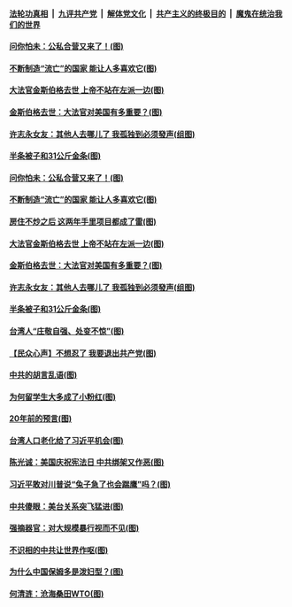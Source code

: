 

####  [法轮功真相](../../../../basic/blob/master/README.md?t=09211802) &nbsp;|&nbsp; [九评共产党](../../../../9ping.md/blob/master/README.md?t=09211802) &nbsp;|&nbsp; [解体党文化](../../../../jtdwh.md/blob/master/README.md?t=09211802)  &nbsp;|&nbsp; [共产主义的终极目的](../../../../gczydzjmd.md/blob/master/README.md?t=09211802) &nbsp;|&nbsp; [魔鬼在统治我们的世界](../../../../mgztzwmdsj.md/blob/master/README.md?t=09211802) 

#### [问你怕未：公私合营又来了！(图)](../pages/p4/946745.md?t=09211802) 

#### [不断制造“流亡”的国家 能让人多喜欢它(图)](../pages/p4/946748.md?t=09211802) 

#### [大法官金斯伯格去世 上帝不站在左派一边(图)](../pages/p4/946743.md?t=09211802) 

#### [金斯伯格去世：大法官对美国有多重要？(图)](../pages/p4/946742.md?t=09211802) 

#### [许志永女友：其他人去哪儿了 我孤独到必须發声(组图)](../pages/p4/946741.md?t=09211802) 

#### [半条被子和31公斤金条(图)](../pages/p4/946677.md?t=09211802) 

#### [问你怕未：公私合营又来了！(图)](../pages/p4/946745.md?t=09211802) 

#### [不断制造“流亡”的国家 能让人多喜欢它(图)](../pages/p4/946748.md?t=09211802) 

#### [房住不炒之后 这两年手里项目都成了雷(图)](../pages/p4/946746.md?t=09211802) 

#### [大法官金斯伯格去世 上帝不站在左派一边(图)](../pages/p4/946743.md?t=09211802) 

#### [金斯伯格去世：大法官对美国有多重要？(图)](../pages/p4/946742.md?t=09211802) 

#### [许志永女友：其他人去哪儿了 我孤独到必须發声(组图)](../pages/p4/946741.md?t=09211802) 

#### [半条被子和31公斤金条(图)](../pages/p4/946677.md?t=09211802) 

#### [台湾人“庄敬自强、处变不惊”(图)](../pages/p4/946668.md?t=09211802) 

#### [【民众心声】不想忍了 我要退出共产党(图)](../pages/p4/946295.md?t=09211802) 

#### [中共的胡言乱语(图)](../pages/p4/946678.md?t=09211802) 

#### [为何留学生大多成了小粉红(图)](../pages/p4/946674.md?t=09211802) 

#### [20年前的预言(图)](../pages/p4/946568.md?t=09211802) 

#### [台湾人口老化给了习近平机会(图)](../pages/p4/946573.md?t=09211802) 

#### [陈光诚：美国庆祝宪法日 中共绑架又作恶(图)](../pages/p4/946581.md?t=09211802) 

#### [习近平敢对川普说“兔子急了也会踹鹰”吗？(图)](../pages/p4/946585.md?t=09211802) 

#### [中共傻眼：美台关系突飞猛进(图)](../pages/p4/946563.md?t=09211802) 

#### [强摘器官：对大规模暴行视而不见(图)](../pages/p4/946562.md?t=09211802) 

#### [不识相的中共让世界作呕(图)](../pages/p4/946463.md?t=09211802) 

#### [为什么中国保姆多是泼妇型？(图)](../pages/p4/946469.md?t=09211802) 

#### [何清涟：沧海桑田WTO(图)](../pages/p4/946462.md?t=09211802) 

